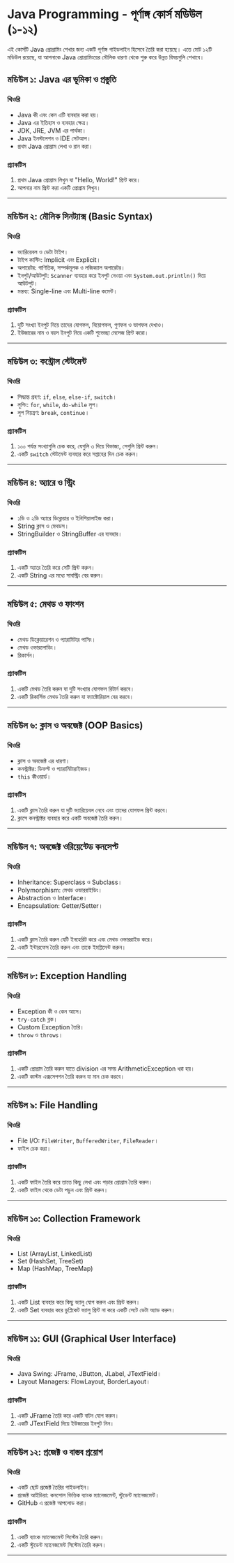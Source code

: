 # Java Programming - পূর্ণাঙ্গ কোর্স মডিউল (১-১২)

এই কোর্সটি Java প্রোগ্রামিং শেখার জন্য একটি পূর্ণাঙ্গ গাইডলাইন হিসেবে তৈরি করা হয়েছে। এতে মোট ১২টি মডিউল রয়েছে, যা আপনাকে Java প্রোগ্রামিংয়ের মৌলিক ধারণা থেকে শুরু করে উন্নত বিষয়গুলি শেখাবে।

## মডিউল ১: Java এর ভূমিকা ও প্রস্তুতি

### থিওরি
- Java কী এবং কেন এটি ব্যবহার করা হয়।
- Java এর ইতিহাস ও ব্যবহার ক্ষেত্র।
- JDK, JRE, JVM এর পার্থক্য।
- Java ইনস্টলেশন ও IDE সেটআপ।
- প্রথম Java প্রোগ্রাম লেখা ও রান করা।

### প্র্যাকটিস
1. প্রথম Java প্রোগ্রাম লিখুন যা "Hello, World!" প্রিন্ট করে।
2. আপনার নাম প্রিন্ট করা একটি প্রোগ্রাম লিখুন।

---

## মডিউল ২: মৌলিক সিনট্যাক্স (Basic Syntax)

### থিওরি
- ভ্যারিয়েবল ও ডেটা টাইপ।
- টাইপ কাস্টিং: Implicit এবং Explicit।
- অপারেটর: গাণিতিক, সম্পর্কমূলক ও লজিক্যাল অপারেটর।
- ইনপুট/আউটপুট: `Scanner` ব্যবহার করে ইনপুট নেওয়া এবং `System.out.println()` দিয়ে আউটপুট।
- মন্তব্য: Single-line এবং Multi-line কমেন্ট।

### প্র্যাকটিস
1. দুটি সংখ্যা ইনপুট নিয়ে তাদের যোগফল, বিয়োগফল, গুণফল ও ভাগফল দেখাও।
2. ইউজারের নাম ও বয়স ইনপুট নিয়ে একটি শুভেচ্ছা মেসেজ প্রিন্ট করো।

---

## মডিউল ৩: কন্ট্রোল স্টেটমেন্ট

### থিওরি
- সিদ্ধান্ত গ্রহণ: `if`, `else`, `else-if`, `switch`।
- লুপিং: `for`, `while`, `do-while` লুপ।
- লুপ নিয়ন্ত্রণ: `break`, `continue`।

### প্র্যাকটিস
1. ১০০ পর্যন্ত সংখ্যাগুলি চেক করে, যেগুলি ৩ দিয়ে বিভাজ্য, সেগুলি প্রিন্ট করুন।
2. একটি `switch` স্টেটমেন্ট ব্যবহার করে সপ্তাহের দিন চেক করুন।

---

## মডিউল ৪: অ্যারে ও স্ট্রিং

### থিওরি
- ১ডি ও ২ডি অ্যারে ডিক্লেয়ার ও ইনিশিয়ালাইজ করা।
- String ক্লাস ও মেথডস।
- StringBuilder ও StringBuffer এর ব্যবহার।

### প্র্যাকটিস
1. একটি অ্যারে তৈরি করে সেটি প্রিন্ট করুন।
2. একটি String এর মধ্যে সাবস্ট্রিং বের করুন।

---

## মডিউল ৫: মেথড ও ফাংশন

### থিওরি
- মেথড ডিক্লেয়ারেশন ও প্যারামিটার পাসিং।
- মেথড ওভারলোডিং।
- রিকার্সন।

### প্র্যাকটিস
1. একটি মেথড তৈরি করুন যা দুটি সংখ্যার যোগফল রিটার্ন করবে।
2. একটি রিকার্সিভ মেথড তৈরি করুন যা ফ্যাক্টোরিয়াল বের করবে।

---

## মডিউল ৬: ক্লাস ও অবজেক্ট (OOP Basics)

### থিওরি
- ক্লাস ও অবজেক্ট এর ধারণা।
- কনস্ট্রাক্টর: ডিফল্ট ও প্যারামিটারাইজড।
- `this` কীওয়ার্ড।

### প্র্যাকটিস
1. একটি ক্লাস তৈরি করুন যা দুটি ভ্যারিয়েবল নেবে এবং তাদের যোগফল প্রিন্ট করবে।
2. ক্লাসে কনস্ট্রাক্টর ব্যবহার করে একটি অবজেক্ট তৈরি করুন।

---

## মডিউল ৭: অবজেক্ট ওরিয়েন্টেড কনসেপ্ট

### থিওরি
- Inheritance: Superclass ও Subclass।
- Polymorphism: মেথড ওভাররাইডিং।
- Abstraction ও Interface।
- Encapsulation: Getter/Setter।

### প্র্যাকটিস
1. একটি ক্লাস তৈরি করুন যেটি ইনহেরিট করে এবং মেথড ওভাররাইড করে।
2. একটি ইন্টারফেস তৈরি করুন এবং তাকে ইমপ্লিমেন্ট করুন।

---

## মডিউল ৮: Exception Handling

### থিওরি
- Exception কী ও কেন আসে।
- `try-catch` ব্লক।
- Custom Exception তৈরি।
- `throw` ও `throws`।

### প্র্যাকটিস
1. একটি প্রোগ্রাম তৈরি করুন যাতে division এর সময় ArithmeticException ধরা হয়।
2. একটি কাস্টম এক্সসেপশন তৈরি করুন যা মান চেক করবে।

---

## মডিউল ৯: File Handling

### থিওরি
- File I/O: `FileWriter`, `BufferedWriter`, `FileReader`।
- ফাইল চেক করা।

### প্র্যাকটিস
1. একটি ফাইল তৈরি করে তাতে কিছু লেখা এবং পড়ার প্রোগ্রাম তৈরি করুন।
2. একটি ফাইল থেকে ডেটা পড়ুন এবং প্রিন্ট করুন।

---

## মডিউল ১০: Collection Framework

### থিওরি
- List (ArrayList, LinkedList)
- Set (HashSet, TreeSet)
- Map (HashMap, TreeMap)

### প্র্যাকটিস
1. একটি List ব্যবহার করে কিছু ভ্যালু যোগ করুন এবং প্রিন্ট করুন।
2. একটি Set ব্যবহার করে ডুপ্লিকেট ভ্যালু প্রিন্ট না করে একটি সেটে ডেটা অ্যাড করুন।

---

## মডিউল ১১: GUI (Graphical User Interface)

### থিওরি
- Java Swing: JFrame, JButton, JLabel, JTextField।
- Layout Managers: FlowLayout, BorderLayout।

### প্র্যাকটিস
1. একটি JFrame তৈরি করে একটি বাটন যোগ করুন।
2. একটি JTextField দিয়ে ইউজারের ইনপুট নিন।

---

## মডিউল ১২: প্রজেক্ট ও বাস্তব প্রয়োগ

### থিওরি
- একটি ছোট প্রজেক্ট তৈরির গাইডলাইন।
- প্রজেক্ট আইডিয়া: কনসোল ভিত্তিক ব্যাংক ম্যানেজমেন্ট, স্টুডেন্ট ম্যানেজমেন্ট।
- GitHub এ প্রজেক্ট আপলোড করা।

### প্র্যাকটিস
1. একটি ব্যাংক ম্যানেজমেন্ট সিস্টেম তৈরি করুন।
2. একটি স্টুডেন্ট ম্যানেজমেন্ট সিস্টেম তৈরি করুন।

---